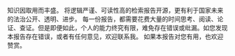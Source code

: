 知识因取用而丰盛。
将逻辑严谨、可读性高的检索报告开源，更有利于国家未来的法治公开、透明、进步。
每一份报告，都需要花费大量的时间思考、阅读、论证、查证。但是即便如此，个人的能力终究有限，难免存在错误或纰漏。如您发现本报告存在错误，或者有任何意见，欢迎联系我。
如果本报告对您有用，也欢迎赞赏。
